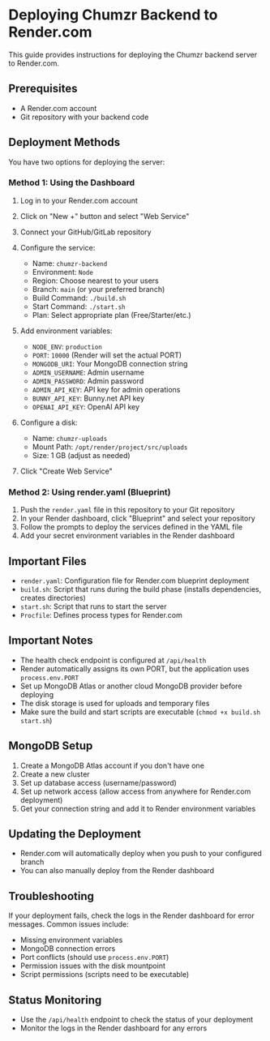 # Deploying Chumzr Backend to Render.com

This guide provides instructions for deploying the Chumzr backend server to Render.com.

## Prerequisites

- A Render.com account
- Git repository with your backend code

## Deployment Methods

You have two options for deploying the server:

### Method 1: Using the Dashboard

1. Log in to your Render.com account
2. Click on "New +" button and select "Web Service"
3. Connect your GitHub/GitLab repository
4. Configure the service:
   - Name: `chumzr-backend`
   - Environment: `Node`
   - Region: Choose nearest to your users
   - Branch: `main` (or your preferred branch)
   - Build Command: `./build.sh`
   - Start Command: `./start.sh`
   - Plan: Select appropriate plan (Free/Starter/etc.)

5. Add environment variables:
   - `NODE_ENV`: `production`
   - `PORT`: `10000` (Render will set the actual PORT)
   - `MONGODB_URI`: Your MongoDB connection string
   - `ADMIN_USERNAME`: Admin username
   - `ADMIN_PASSWORD`: Admin password
   - `ADMIN_API_KEY`: API key for admin operations
   - `BUNNY_API_KEY`: Bunny.net API key
   - `OPENAI_API_KEY`: OpenAI API key

6. Configure a disk:
   - Name: `chumzr-uploads`
   - Mount Path: `/opt/render/project/src/uploads`
   - Size: 1 GB (adjust as needed)

7. Click "Create Web Service"

### Method 2: Using render.yaml (Blueprint)

1. Push the `render.yaml` file in this repository to your Git repository
2. In your Render dashboard, click "Blueprint" and select your repository
3. Follow the prompts to deploy the services defined in the YAML file
4. Add your secret environment variables in the Render dashboard

## Important Files

- `render.yaml`: Configuration file for Render.com blueprint deployment
- `build.sh`: Script that runs during the build phase (installs dependencies, creates directories)
- `start.sh`: Script that runs to start the server
- `Procfile`: Defines process types for Render.com

## Important Notes

- The health check endpoint is configured at `/api/health`
- Render automatically assigns its own PORT, but the application uses `process.env.PORT`
- Set up MongoDB Atlas or another cloud MongoDB provider before deploying
- The disk storage is used for uploads and temporary files
- Make sure the build and start scripts are executable (`chmod +x build.sh start.sh`)

## MongoDB Setup

1. Create a MongoDB Atlas account if you don't have one
2. Create a new cluster
3. Set up database access (username/password)
4. Set up network access (allow access from anywhere for Render.com deployment)
5. Get your connection string and add it to Render environment variables

## Updating the Deployment

- Render.com will automatically deploy when you push to your configured branch
- You can also manually deploy from the Render dashboard

## Troubleshooting

If your deployment fails, check the logs in the Render dashboard for error messages. Common issues include:

- Missing environment variables
- MongoDB connection errors
- Port conflicts (should use `process.env.PORT`)
- Permission issues with the disk mountpoint
- Script permissions (scripts need to be executable)

## Status Monitoring

- Use the `/api/health` endpoint to check the status of your deployment
- Monitor the logs in the Render dashboard for any errors 